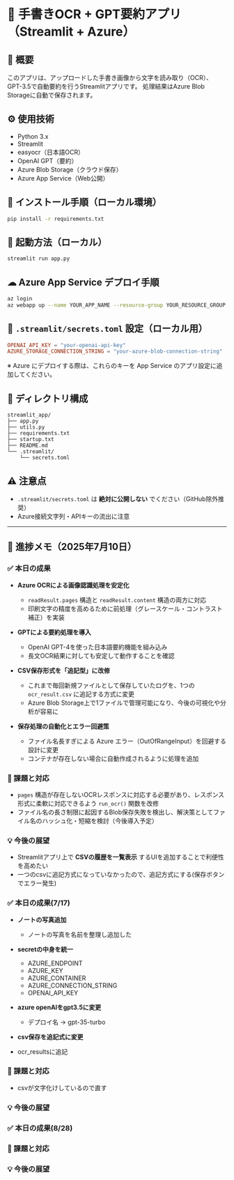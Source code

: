 # 📝 手書きOCR + GPT要約アプリ（Streamlit + Azure）

## 📌 概要
このアプリは、アップロードした手書き画像から文字を読み取り（OCR）、GPT-3.5で自動要約を行うStreamlitアプリです。
処理結果はAzure Blob Storageに自動で保存されます。

## ⚙ 使用技術
- Python 3.x
- Streamlit
- easyocr（日本語OCR）
- OpenAI GPT（要約）
- Azure Blob Storage（クラウド保存）
- Azure App Service（Web公開）

## 🔧 インストール手順（ローカル環境）
```bash
pip install -r requirements.txt
```

## 🚀 起動方法（ローカル）
```bash
streamlit run app.py
```

## ☁ Azure App Service デプロイ手順
```bash
az login
az webapp up --name YOUR_APP_NAME --resource-group YOUR_RESOURCE_GROUP --runtime "PYTHON|3.10"
```

## 🔐 `.streamlit/secrets.toml` 設定（ローカル用）
```toml
OPENAI_API_KEY = "your-openai-api-key"
AZURE_STORAGE_CONNECTION_STRING = "your-azure-blob-connection-string"
```
※ Azure にデプロイする際は、これらのキーを App Service のアプリ設定に追加してください。

## 📁 ディレクトリ構成
```plaintext
streamlit_app/
├── app.py
├── utils.py
├── requirements.txt
├── startup.txt
├── README.md
└── .streamlit/
    └── secrets.toml
```

## ⚠ 注意点
- `.streamlit/secrets.toml` は **絶対に公開しない** でください（GitHub除外推奨）
- Azure接続文字列・APIキーの流出に注意

---

## 📅 進捗メモ（2025年7月10日）

### ✅ 本日の成果

- **Azure OCRによる画像認識処理を安定化**
  - `readResult.pages` 構造と `readResult.content` 構造の両方に対応
  - 印刷文字の精度を高めるために前処理（グレースケール・コントラスト補正）を実装

- **GPTによる要約処理を導入**
  - OpenAI GPT-4を使った日本語要約機能を組み込み
  - 長文OCR結果に対しても安定して動作することを確認

- **CSV保存形式を「追記型」に改修**
  - これまで毎回新規ファイルとして保存していたログを、1つの `ocr_result.csv` に追記する方式に変更
  - Azure Blob Storage上で1ファイルで管理可能になり、今後の可視化や分析が容易に

- **保存処理の自動化とエラー回避策**
  - ファイル名長すぎによる Azure エラー（OutOfRangeInput）を回避する設計に変更
  - コンテナが存在しない場合に自動作成されるように処理を追加

### 🧩 課題と対応

- `pages` 構造が存在しないOCRレスポンスに対応する必要があり、レスポンス形式に柔軟に対応できるよう `run_ocr()` 関数を改修
- ファイル名の長さ制限に起因するBlob保存失敗を検出し、解決策としてファイル名のハッシュ化・短縮を検討（今後導入予定）

### 💡 今後の展望

- Streamlitアプリ上で **CSVの履歴を一覧表示** するUIを追加することで利便性を高めたい
- 一つのcsvに追記方式になっていなかったので、追記方式にする(保存ボタンでエラー発生)

### ✅ 本日の成果(7/17)

- **ノートの写真追加**
  - ノートの写真を名前を整理し追加した
- **secretの中身を統一**
  - AZURE_ENDPOINT
  - AZURE_KEY
  - AZURE_CONTAINER
  - AZURE_CONNECTION_STRING
  - OPENAI_API_KEY 

- **azure openAIをgpt3.5に変更**
  - デプロイ名 → gpt-35-turbo
 - **csv保存を追記式に変更**
  - ocr_resultsに追記


### 🧩 課題と対応
- csvが文字化けしているので直す

### 💡 今後の展望

### ✅ 本日の成果(8/28)



### 🧩 課題と対応

### 💡 今後の展望